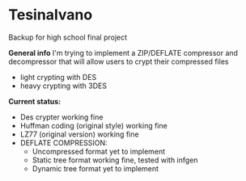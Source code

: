 # TesinaIvano
Backup for high school final project

<b>General info</b>
I'm trying to implement a ZIP/DEFLATE compressor and decompressor that will allow users to crypt their compressed files
<ul>
<li>light crypting with DES</li>
<li>heavy crypting with 3DES</li>
</ul>

<b>Current status: </b>
<ul>
  <li>Des crypter working fine</li>
  <li>Huffman coding (original style) working fine</li>
  <li>LZ77 (original version) working fine</li>
  <li>DEFLATE COMPRESSION:
    <ul>
    <li>Uncompressed format yet to implement</li>
    <li>Static tree format working fine, tested with infgen</li>
    <li>Dynamic tree format yet to implement</li>
    </ul>
  </li>
 </ul>
